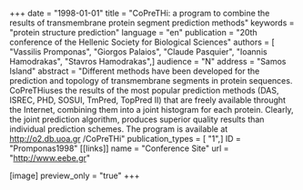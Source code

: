 +++
date = "1998-01-01"
title = "CoPreTHi: a program to combine the results of transmembrane protein segment prediction methods"
keywords = "protein structure prediction"
language = "en"
publication = "20th conference of the Hellenic Society for Biological Sciences"
authors = [ "Vassilis Promponas", "Giorgos Palaios", "Claude Pasquier", "Ioannis Hamodrakas", "Stavros Hamodrakas",]
audience = "N"
address = "Samos Island"
abstract = "Different methods have been developed for the prediction and topology of transmembrane segments in protein sequences. CoPreTHiuses the results of the most popular prediction methods (DAS, ISREC, PHD, SOSUI, TmPred, TopPred II) that are freely available throught the Internet, combining them into a joint histogram for each protein. Clearly, the joint prediction algorithm, produces superior quality results than individual prediction schemes. The program is available at http://o2.db.uoa.gr /CoPreTHi"
publication_types = [ "1",]
ID = "Promponas1998"
[[links]]
name = "Conference Site"
url = "http://www.eebe.gr"

[image]
preview_only = "true"
+++
